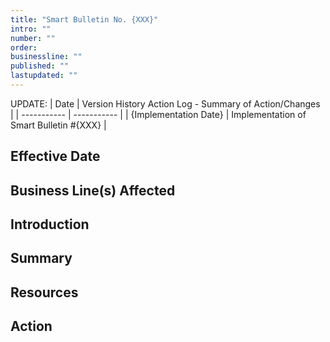 ```yaml
---
title: "Smart Bulletin No. {XXX}"
intro: ""
number: ""
order: 
businessline: ""
published: ""
lastupdated: ""
---
```


UPDATE:
| Date | Version History Action Log - Summary of Action/Changes |
| ----------- | ----------- |
| {Implementation Date} | Implementation of Smart Bulletin #{XXX} |



## Effective Date



## Business Line(s) Affected



## Introduction



## Summary



## Resources 



## Action
